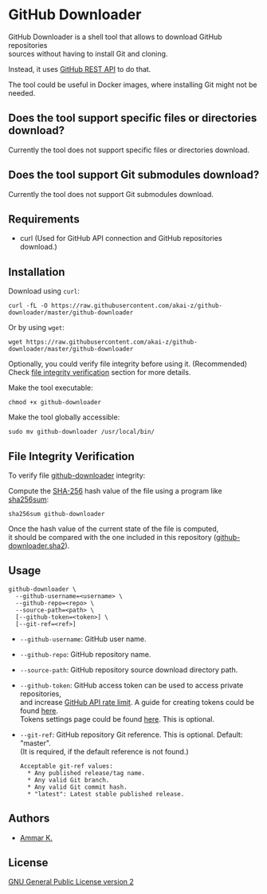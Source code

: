 # GitHub Downloader

GitHub Downloader is a shell tool that allows to download GitHub repositories  
sources without having to install Git and cloning.

Instead, it uses [GitHub REST API](https://docs.github.com/en/rest) to do that.

The tool could be useful in Docker images, where installing Git might not be needed.

## Does the tool support specific files or directories download?

Currently the tool does not support specific files or directories download.

## Does the tool support Git submodules download?

Currently the tool does not support Git submodules download.

## Requirements

* curl (Used for GitHub API connection and GitHub repositories download.)

## Installation

Download using `curl`:
```
curl -fL -O https://raw.githubusercontent.com/akai-z/github-downloader/master/github-downloader
```

Or by using `wget`:
```
wget https://raw.githubusercontent.com/akai-z/github-downloader/master/github-downloader
```

Optionally, you could verify file integrity before using it. (Recommended)  
Check [file integrity verification](#file-integrity-verification) section for more details.

Make the tool executable:
```
chmod +x github-downloader
```

Make the tool globally accessible:
```
sudo mv github-downloader /usr/local/bin/
```

## File Integrity Verification

To verify file [github-downloader](github-downloader) integrity:

Compute the [SHA-256](https://en.wikipedia.org/wiki/SHA-2) hash value of the file using
a program like [sha256sum](https://www.gnu.org/software/coreutils/manual/html_node/sha2-utilities#sha2-utilities):
```
sha256sum github-downloader
```

Once the hash value of the current state of the file is computed,  
it should be compared with the one included in this repository ([github-downloader.sha2](https://raw.githubusercontent.com/akai-z/github-downloader/master/github-downloader.sha2)).

## Usage

```
github-downloader \
  --github-username=<username> \
  --github-repo=<repo> \
  --source-path=<path> \
  [--github-token=<token>] \
  [--git-ref=<ref>]
```

* `--github-username`: GitHub user name.

* `--github-repo`: GitHub repository name.

* `--source-path`: GitHub repository source download directory path.

* `--github-token`: GitHub access token can be used to access private repositories,  
and increase [GitHub API rate limit](https://docs.github.com/en/rest/overview/resources-in-the-rest-api#rate-limiting). A guide for creating tokens could be found [here](https://docs.github.com/en/github/authenticating-to-github/creating-a-personal-access-token).  
Tokens settings page could be found [here](https://github.com/settings/tokens). This is optional.

* `--git-ref`: GitHub repository Git reference. This is optional. Default: "master".  
(It is required, if the default reference is not found.)

      Acceptable git-ref values:
        * Any published release/tag name.
        * Any valid Git branch.
        * Any valid Git commit hash.
        * "latest": Latest stable published release.

## Authors

* [Ammar K.](https://github.com/akai-z)

## License

[GNU General Public License version 2](LICENSE)
